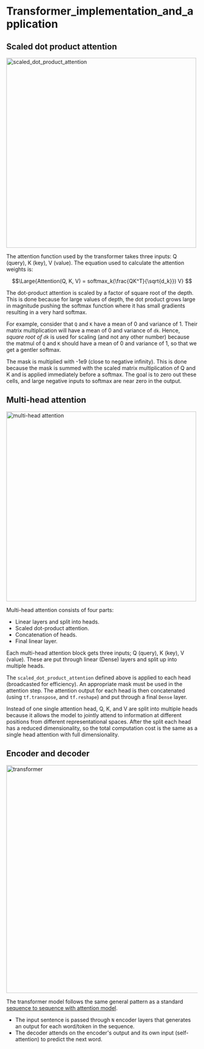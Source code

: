 # Transformer_implementation_and_application

## Scaled dot product attention

<img src="https://www.tensorflow.org/images/tutorials/transformer/scaled_attention.png" width="500" alt="scaled_dot_product_attention">

The attention function used by the transformer takes three inputs: Q (query), K (key), V (value). The equation used to calculate the attention weights is:

$$\Large{Attention(Q, K, V) = softmax_k(\frac{QK^T}{\sqrt{d_k}}) V} $$

The dot-product attention is scaled by a factor of square root of the depth. This is done because for large values of depth, the dot product grows large in magnitude pushing the softmax function where it has small gradients resulting in a very hard softmax. 

For example, consider that `Q` and `K` have a mean of 0 and variance of 1. Their matrix multiplication will have a mean of 0 and variance of `dk`. Hence, *square root of `dk`* is used for scaling (and not any other number) because the matmul of `Q` and `K` should have a mean of 0 and variance of 1, so that we get a gentler softmax.

The mask is multiplied with -1e9 (close to negative infinity). This is done because the mask is summed with the scaled matrix multiplication of Q and K and is applied immediately before a softmax. The goal is to zero out these cells, and large negative inputs to softmax are near zero in the output.


## Multi-head attention

<img src="https://www.tensorflow.org/images/tutorials/transformer/multi_head_attention.png" width="500" alt="multi-head attention">


Multi-head attention consists of four parts:
*    Linear layers and split into heads.
*    Scaled dot-product attention.
*    Concatenation of heads.
*    Final linear layer.

Each multi-head attention block gets three inputs; Q (query), K (key), V (value). These are put through linear (Dense) layers and split up into multiple heads. 

The `scaled_dot_product_attention` defined above is applied to each head (broadcasted for efficiency). An appropriate mask must be used in the attention step.  The attention output for each head is then concatenated (using `tf.transpose`, and `tf.reshape`) and put through a final `Dense` layer.

Instead of one single attention head, Q, K, and V are split into multiple heads because it allows the model to jointly attend to information at different positions from different representational spaces. After the split each head has a reduced dimensionality, so the total computation cost is the same as a single head attention with full dimensionality.


## Encoder and decoder

<img src="https://www.tensorflow.org/images/tutorials/transformer/transformer.png" width="600" alt="transformer">

The transformer model follows the same general pattern as a standard [sequence to sequence with attention model](nmt_with_attention.ipynb). 

* The input sentence is passed through `N` encoder layers that generates an output for each word/token in the sequence.
* The decoder attends on the encoder's output and its own input (self-attention) to predict the next word.
